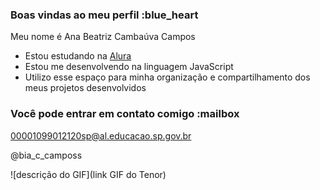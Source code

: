 ### Boas vindas ao meu perfil :blue_heart

Meu nome é Ana Beatriz Cambaúva Campos 

- Estou estudando na [Alura](https://www.alura.com.br)
- Estou me desenvolvendo na linguagem JavaScript
- Utilizo esse espaço para minha organização e compartilhamento dos meus projetos desenvolvidos

### Você pode entrar em contato comigo :mailbox
00001099012120sp@al.educacao.sp.gov.br

@bia_c_camposs

![descrição do GIF](link GIF do Tenor)
